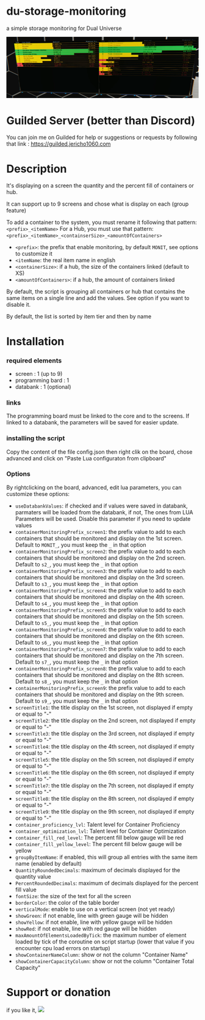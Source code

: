 # du-storage-monitoring
a simple storage monitoring for Dual Universe

![Img001](https://github.com/Jericho1060/du-storage-monitoring/blob/main/du-storage-monitoring.png?raw=true)

# Guilded Server (better than Discord)

You can join me on Guilded for help or suggestions or requests by following that link : https://guilded.jericho1060.com

# Description

It's displaying on a screen the quantity and the percent fill of containers or hub.

It can support up to 9 screens and chose what is display on each (group feature)

To add a container to the system, you must rename it following that pattern: `<prefix>_<itemName>`
For a Hub, you must use that pattern: `<prefix>_<itemName>_<containserSize>_<amountOfContainers>`

- `<prefix>`: the prefix that enable monitoring, by default `MONIT`, see options to customize it
- `<itemName`: the real item name in english
- `<containerSize>`: if a hub, the size of the containers linked (default to XS)
- `<amountOfContainers>`: if a hub, the amount of containers linked

By default, the script is grouping all containers or hub that contains the same items on a single line and add the values. See option if you want to disable it.

By default, the list is sorted by item tier and then by name

# Installation

### required elements
 
 - screen : 1 (up to 9)
 - programming bard : 1
 - databank : 1 (optional)
 
### links

The programming board must be linked to the core and to the screens.
If linked to a databank, the parameters will be saved for easier update.

### installing the script

Copy the content of the file config.json then right clik on the board, chose advanced and click on "Paste Lua configuraton from clipboard"

### Options

By rightclicking on the board, advanced, edit lua parameters, you can customize these options:

- `useDatabankValues`: if checked and if values were saved in databank, parmaters will be loaded from the databank, if not, The ones from LUA Parameters will be used. Disable this parameter if you need to update values
- `containerMonitoringPrefix_screen1`: the prefix value to add to each containers that should be monitored and display on the 1st screen. Default to `MONIT_`, you must keep the `_` in that option
- `containerMonitoringPrefix_screen2`: the prefix value to add to each containers that should be monitored and display on the 2nd screen. Default to `s2_`, you must keep the `_` in that option
- `containerMonitoringPrefix_screen3`: the prefix value to add to each containers that should be monitored and display on the 3rd screen. Default to `s3_`, you must keep the `_` in that option
- `containerMonitoringPrefix_screen4`: the prefix value to add to each containers that should be monitored and display on the 4th screen. Default to `s4_`, you must keep the `_` in that option
- `containerMonitoringPrefix_screen5`: the prefix value to add to each containers that should be monitored and display on the 5th screen. Default to `s5_`, you must keep the `_` in that option
- `containerMonitoringPrefix_screen6`: the prefix value to add to each containers that should be monitored and display on the 6th screen. Default to `s6_`, you must keep the `_` in that option
- `containerMonitoringPrefix_screen7`: the prefix value to add to each containers that should be monitored and display on the 7th screen. Default to `s7_`, you must keep the `_` in that option
- `containerMonitoringPrefix_screen8`: the prefix value to add to each containers that should be monitored and display on the 8th screen. Default to `s8_`, you must keep the `_` in that option
- `containerMonitoringPrefix_screen9`: the prefix value to add to each containers that should be monitored and display on the 9th screen. Default to `s9_`, you must keep the `_` in that option 
- `screenTitle1`: the title display on the 1st screen, not displayed if empty or equal to "-"
- `screenTitle2`: the title display on the 2nd screen, not displayed if empty or equal to "-"
- `screenTitle3`: the title display on the 3rd screen, not displayed if empty or equal to "-"
- `screenTitle4`: the title display on the 4th screen, not displayed if empty or equal to "-"
- `screenTitle5`: the title display on the 5th screen, not displayed if empty or equal to "-"
- `screenTitle6`: the title display on the 6th screen, not displayed if empty or equal to "-"
- `screenTitle7`: the title display on the 7th screen, not displayed if empty or equal to "-"
- `screenTitle8`: the title display on the 8th screen, not displayed if empty or equal to "-"
- `screenTitle9`: the title display on the 9th screen, not displayed if empty or equal to "-"
- `container_proficiency_lvl`: Talent level for Container Proficiency
- `container_optimization_lvl`: Talent level for Container Optimization
- `container_fill_red_level`: The percent fill below gauge will be red
- `container_fill_yellow_level`: The percent fill below gauge will be yellow
- `groupByItemName`: if enabled, this will group all entries with the same item name (enabled by default)
- `QuantityRoundedDecimals`: maximum of decimals displayed for the quantity value
- `PercentRoundedDecimals`: maximum of decimals displayed for the percent fill value
- `fontSize`: the size of the text for all the screen
- `borderColor`: the color of the table border
- `verticalMode`: enable to use on a vertical screen (not yet ready)
- `showGreen`: if not enable, line with green gauge will be hidden
- `showYellow`: if not enable, line with yellow gauge will be hidden
- `showRed`: if not enable, line with red gauge will be hidden
- `maxAmountOfElementsLoadedByTick`: the maximum number of element loaded by tick of the coroutine on script startup (lower that value if you encounter cpu load errors on startup)
- `showContainerNameColumn`: show or not the column "Container Name"
- `showContainerCapacityColumn`: show or not the column "Container Total Capacity"

# Support or donation

if you like it, [<img src="https://github.com/Jericho1060/DU-Industry-HUD/blob/main/ressources/images/ko-fi.png?raw=true" width="150">](https://ko-fi.com/jericho1060)
